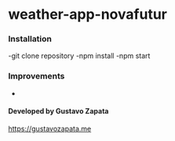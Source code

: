 # weather-app-novafutur

### Installation

-git clone repository
-npm install
-npm start

### Improvements

-

#### Developed by Gustavo Zapata

https://gustavozapata.me
